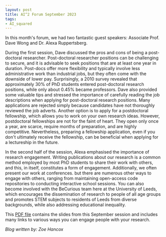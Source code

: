 ```yaml
---
layout: post
title: AI^2 Forum September 2023
tags:
- AI_squared
---
```


In this month's forum, we had two fantastic guest speakers: Associate Prof. Dave Wong and Dr. Alexa Ruppertsberg.

During the first session, Dave discussed the pros and cons of being a post-doctoral researcher. 
Post-doctoral researcher positions can be challenging to secure, and it is advisable to seek positions that are at least one year in duration. 
Post-docs offer more flexibility and typically involve less administrative work than industrial jobs, but they often come with the downside of lower pay. 
Surprisingly, a 2010 survey revealed that approximately 30% of PhD students entered post-doctoral research positions, while only about 0.45% became professors. 
Dave also provided some valuable tips and stressed the importance of carefully reading the job descriptions when applying for post-doctoral research positions. 
Many applications are rejected simply because candidates have not thoroughly reviewed the job adverts. 
Another option is to apply for a postdoctoral fellowship, which allows you to work on your own research ideas. 
However, postdoctoral fellowships are not for the faint of heart. They open only once a year, are scarce, require months of preparation, and are highly competitive. 
Nevertheless, preparing a fellowship application, even if you don't ultimately receive the fellowship, can be beneficial when applying for a lectureship in the future.

In the second half of the session, Alexa emphasised the importance of research engagement. 
Writing publications about our research is a common method employed by most PhD students to share their work with others, and this, in itself, constitutes a form of engagement. 
Additionally, we often present our work at conferences. but there are numerous other ways to engage with others, ranging from maintaining open-access code repositories to conducting interactive school sessions.
You can also become involved with the BeCurious team here at the University of Leeds, which encourages the dissemination of research to people of all age groups and promotes STEM subjects to residents of Leeds from diverse backgrounds, while also addressing educational inequality.

This [PDF file](/pdfs/AI_Squared_Sep2023.pdf) contains the slides from this September session and includes many links to various ways you can engage people with your research.


*Blog written by: Zoe Hancox*
